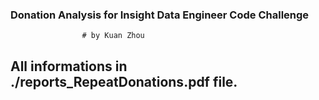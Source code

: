 
### Donation Analysis for Insight Data Engineer Code Challenge 
					# by Kuan Zhou 



## All informations in ./reports_RepeatDonations.pdf file. 

